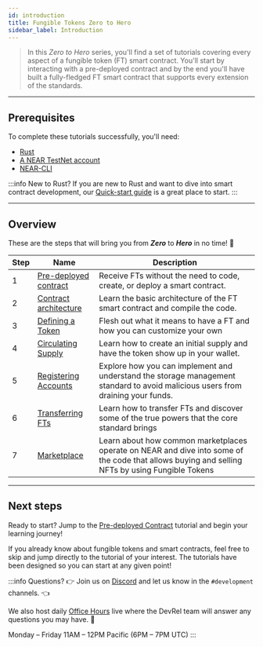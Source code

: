 ```yaml
---
id: introduction
title: Fungible Tokens Zero to Hero
sidebar_label: Introduction
---
```


> In this _Zero to Hero_ series, you'll find a set of tutorials covering every aspect of a fungible token (FT) smart contract.
> You'll start by interacting with a pre-deployed contract and by the end you'll have built a fully-fledged FT smart contract that supports every extension of the standards.

---

## Prerequisites

To complete these tutorials successfully, you'll need:

- [Rust](/develop/prerequisites)
- [A NEAR TestNet account](/concepts/basics/accounts/creating-accounts)
- [NEAR-CLI](/tools/near-cli#setup)

:::info New to Rust?
If you are new to Rust and want to dive into smart contract development, our [Quick-start guide](/develop/quickstart-guide) is a great place to start.
:::

---

## Overview

These are the steps that will bring you from **_Zero_** to **_Hero_** in no time! 💪

| Step | Name                                                                         | Description                                                                          |
| ---- | ---------------------------------------------------------------------------- | ------------------------------------------------------------------------------------ |
| 1    | [Pre-deployed contract](/tutorials/fts/predeployed-contract) | Receive FTs without the need to code, create, or deploy a smart contract.            |
| 2    | [Contract architecture](/tutorials/fts/skeleton)             | Learn the basic architecture of the FT smart contract and compile the code.             |
| 3    | [Defining a Token](/tutorials/fts/defining-a-token)                            | Flesh out what it means to have a FT and how you can customize your own          |
| 4    | [Circulating Supply](/tutorials/fts/circulating-supply)        | Learn how to create an initial supply and have the token show up in your wallet.                          |
| 5    | [Registering Accounts](/tutorials/fts/registering-accounts)                    | Explore how you can implement and understand the storage management standard to avoid malicious users from draining your funds.  |
| 6    | [Transferring FTs](/tutorials/fts/transfers)                                  | Learn how to transfer FTs and discover some of the true powers that the core standard brings          |
| 7    | [Marketplace](/tutorials/fts/marketplace)                            | Learn about how common marketplaces operate on NEAR and dive into some of the code that allows buying and selling NFTs by using Fungible Tokens |

<!--
1. [Events](/tutorials/fts/events): in this tutorial you'll explore the events extension, allowing the contract to react on certain events.
1. [Marketplace](/tutorials/fts/marketplace): in the last tutorial you'll be exploring some key aspects of the marketplace contract.
-->

---

## Next steps

Ready to start? Jump to the [Pre-deployed Contract](/tutorials/fts/predeployed-contract) tutorial and begin your learning journey!

If you already know about fungible tokens and smart contracts, feel free to skip and jump directly to the tutorial of your interest. The tutorials have been designed so you can start at any given point!

:::info Questions?
👉  Join us on [Discord](https://near.chat/) and let us know in the `#development` channels. 👈

We also host daily [Office Hours](https://near.org/office-hours/) live where the DevRel team will answer any questions you may have. 🤔

Monday – Friday 11AM – 12PM Pacific (6PM – 7PM UTC)
:::

